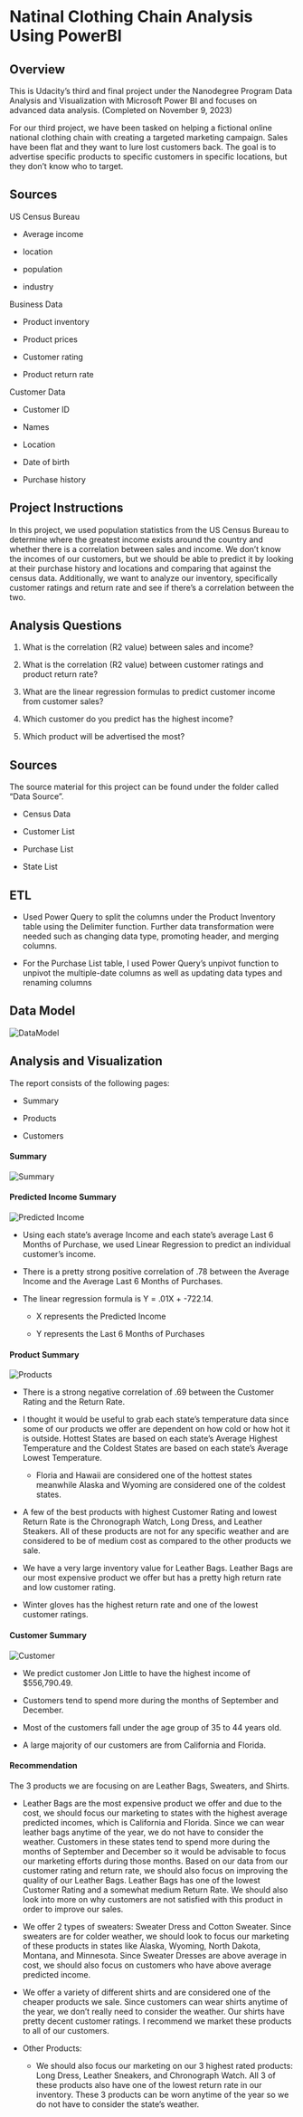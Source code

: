 # Natinal Clothing Chain Analysis Using PowerBI

## Overview 

This is Udacity’s third and final project under the Nanodegree Program Data Analysis and Visualization with Microsoft Power BI and focuses on advanced data analysis. (Completed on November 9, 2023) 

For our third project, we have been tasked on helping a fictional online national clothing chain with creating a targeted marketing campaign. Sales have been flat and they want to lure lost customers back. The goal is to advertise specific products to specific customers in specific locations, but they don’t know who to target. 

## Sources 

US Census Bureau 

- Average income 

- location 

- population 

- industry 

Business Data 

- Product inventory 

- Product prices 

- Customer rating 

- Product return rate 

Customer Data 

- Customer ID 

- Names 

- Location 

- Date of birth 

- Purchase history 

 
## Project Instructions 

In this project, we used population statistics from the US Census Bureau to determine where the greatest income exists around the country and whether there is a correlation between sales and income. We don’t know the incomes of our customers, but we should be able to predict it by looking at their purchase history and locations and comparing that against the census data. Additionally, we want to analyze our inventory, specifically customer ratings and return rate and see if there’s a correlation between the two. 

## Analysis Questions 

1. What is the correlation (R2 value) between sales and income? 

2. What is the correlation (R2 value) between customer ratings and product return rate? 

3. What are the linear regression formulas to predict customer income from customer sales? 

4. Which customer do you predict has the highest income? 

5. Which product will be advertised the most? 

 ## Sources 

The source material for this project can be found under the folder called “Data Source”.  

- Census Data 

- Customer List 

- Purchase List 

- State List 


## ETL 

- Used Power Query to split the columns under the Product Inventory table using the Delimiter function. Further data transformation were needed such as changing data type, promoting header, and merging columns. 

- For the Purchase List table, I used Power Query’s unpivot function to unpivot the multiple-date  columns as well as updating data types and renaming columns 

 
## Data Model 

![DataModel](https://github.com/Arsal-Raza/NationalClothChainAnalysisUsingPowerBI/blob/main/SecreenShots/7.Data%20Model.png)

## Analysis and Visualization 

The report consists of the following pages: 

- Summary 

- Products 

- Customers 

#### Summary 

![Summary](https://github.com/Arsal-Raza/NationalClothChainAnalysisUsingPowerBI/blob/main/SecreenShots/Summary%20Page.png)
 
#### Predicted Income Summary 

![Predicted Income](https://github.com/Arsal-Raza/NationalClothChainAnalysisUsingPowerBI/blob/main/SecreenShots/Income_Analysis.png)

- Using each state’s average Income and each state’s average Last 6 Months of Purchase, we used Linear Regression to predict an individual customer’s income. 

- There is a pretty strong positive correlation of .78 between the Average Income and the Average Last 6 Months of Purchases.  

- The linear regression formula is Y = .01X + -722.14. 

  - X represents the Predicted Income 

  - Y represents the Last 6 Months of Purchases 

#### Product Summary 

![Products](https://github.com/Arsal-Raza/NationalClothChainAnalysisUsingPowerBI/blob/main/SecreenShots/Products.png)

- There is a strong negative correlation of .69 between the Customer Rating and the Return Rate.  

- I thought it would be useful to grab each state’s temperature data since some of our products we offer are dependent on how cold or how hot it is outside. Hottest States are based on each state’s Average Highest Temperature and the Coldest States are based on each state’s Average Lowest Temperature. 

  - Floria and Hawaii are considered one of the hottest states meanwhile Alaska and Wyoming are considered one of the coldest states. 

- A few of the best products with highest Customer Rating and lowest Return Rate is the Chronograph Watch, Long Dress, and Leather Steakers. All of these products are not for any specific weather and are considered to be of medium cost as compared to the other products we sale. 

- We have a very large inventory value for Leather Bags. Leather Bags are our most expensive product we offer but has a pretty high return rate and low customer rating. 

- Winter gloves has the highest return rate and one of the lowest customer ratings. 

#### Customer Summary 

![Customer](https://github.com/Arsal-Raza/NationalClothChainAnalysisUsingPowerBI/blob/main/SecreenShots/Customers.png)

- We predict customer Jon Little to have the highest income of $556,790.49.  

- Customers tend to spend more during the months of September and December. 

- Most of the customers fall under the age group of 35 to 44 years old. 

- A large majority of our customers are from California and Florida. 
 

#### Recommendation 

The 3 products we are focusing on are Leather Bags, Sweaters, and Shirts. 

- Leather Bags are the most expensive product we offer and due to the cost, we should focus our marketing to states with the highest average predicted incomes, which is California and Florida. Since we can wear leather bags anytime of the year, we do not have to consider the weather. Customers in these states tend to spend more during the months of September and December so it would be advisable to focus our marketing efforts during those months. Based on our data from our customer rating and return rate, we should also focus on improving the quality of our Leather Bags. Leather Bags has one of the lowest Customer Rating and a somewhat medium Return Rate. We should also look into more on why customers are not satisfied with this product in order to improve our sales. 

- We offer 2 types of sweaters: Sweater Dress and Cotton Sweater. Since sweaters are for colder weather, we should look to focus our marketing of these products in states like Alaska, Wyoming, North Dakota, Montana, and Minnesota. Since Sweater Dresses are above average in cost, we should also focus on customers who have above average predicted income. 

- We offer a variety of different shirts and are considered one of the cheaper products we sale. Since customers can wear shirts anytime of the year, we don’t really need to consider the weather. Our shirts have pretty decent customer ratings. I recommend we market these products to all of our customers.  

- Other Products: 

  - We should also focus our marketing on our 3 highest rated products: Long Dress, Leather Sneakers, and Chronograph Watch. All 3 of these products also have one of the lowest return rate in our inventory. These 3 products can be worn anytime of the year so we do not have to consider the state’s weather. 
